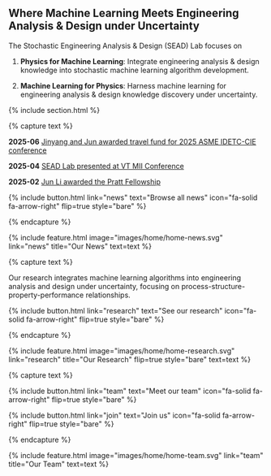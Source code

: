 ---
---

## Where Machine Learning Meets Engineering Analysis & Design under Uncertainty
The Stochastic Engineering Analysis & Design (SEAD) Lab focuses on 

1. **Physics for Machine Learning**: Integrate engineering analysis & design knowledge into stochastic machine learning algorithm development.

2. **Machine Learning for Physics**: Harness machine learning for engineering analysis & design knowledge discovery under uncertainty.

{% include section.html %}

<!-- ## Highlights -->

{% capture text %}

<!-- Lorem ipsum dolor sit amet, consectetur adipiscing elit, sed do eiusmod tempor incididunt ut labore et dolore magna aliqua. -->

<!--
{% include post-excerpt-home-page.html lookup="travel-award" %}
{% include post-excerpt-home-page.html lookup="mii" %}
 -->
 
**2025-06** [Jinyang and Jun awarded travel fund for 2025 ASME IDETC-CIE conference](/2025/06/04/travel-award.html)

**2025-04** [SEAD Lab presented at VT MII Conference](/2025/04/08/mii.html)

**2025-02** [Jun Li awarded the Pratt Fellowship](/2025/02/06/jun.html)

 

{%
  include button.html
  link="news"
  text="Browse all news"
  icon="fa-solid fa-arrow-right"
  flip=true
  style="bare"
%}

{% endcapture %}

{%
  include feature.html
  image="images/home/home-news.svg"
  link="news"
  title="Our News"
  text=text
%}

{% capture text %}

Our research integrates machine learning algorithms into engineering analysis and design under uncertainty, focusing on process-structure-property-performance relationships.

{%
  include button.html
  link="research"
  text="See our research"
  icon="fa-solid fa-arrow-right"
  flip=true
  style="bare"
%}

{% endcapture %}

{%
  include feature.html
  image="images/home/home-research.svg"
  link="research"
  title="Our Research"
  flip=true
  style="bare"
  text=text
%}

{% capture text %}

<!-- Lorem ipsum dolor sit amet, consectetur adipiscing elit, sed do eiusmod tempor incididunt ut labore et dolore magna aliqua. -->

{%
  include button.html
  link="team"
  text="Meet our team"
  icon="fa-solid fa-arrow-right"
  flip=true
  style="bare"
%}

{%
  include button.html
  link="join"
  text="Join us"
  icon="fa-solid fa-arrow-right"
  flip=true
  style="bare"
%}

{% endcapture %}

{%
  include feature.html
  image="images/home/home-team.svg"
  link="team"
  title="Our Team"
  text=text
%}
